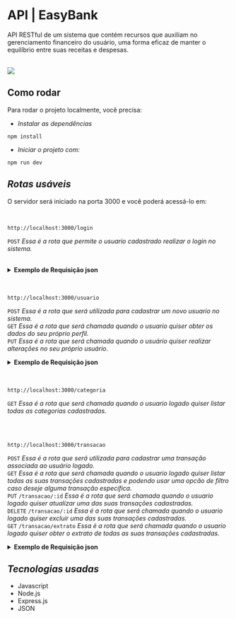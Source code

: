 # API | EasyBank

API RESTful de um sistema que contém recursos que auxiliam no gerenciamento financeiro do usuário, uma forma eficaz de manter o equilíbrio entre suas receitas e despesas.

<br>
<img align=center src="img/img-readme.png">

## Como rodar

Para rodar o projeto localmente, você precisa:

- _Instalar as dependências_

```shell
npm install
```

- _Iniciar o projeto com:_

```shell
npm run dev
```

## _Rotas usáveis_ 

O servidor será iniciado na porta 3000 e você poderá acessá-lo em:

 <br>

 ```shell
 http://localhost:3000/login
```
`POST` _Essa é a rota que permite o usuario cadastrado realizar o login no sistema._<br>
<br>

<details>
<summary><b>Exemplo de Requisição json</b></summary>
<br>
 
```javascript
// POST /login
{
    "email": "jose@email.com",
    "senha": "123456"
}
```
</details>

<br>
<br>

```shell
http://localhost:3000/usuario
```
`POST` _Essa é a rota que será utilizada para cadastrar um novo usuario no sistema._<br>
`GET` _Essa é a rota que será chamada quando o usuario quiser obter os dados do seu próprio perfil._<br>
`PUT` _Essa é a rota que será chamada quando o usuário quiser realizar alterações no seu próprio usuário._<br>
<details>
<summary><b>Exemplo de Requisição json</b></summary>
<br>
 
```javascript
// POST /usuario
{
    "nome": "José",
    "email": "jose@email.com",
    "senha": "123456"
}

// PUT /usuario
{
    "nome": "José de Abreu",
    "email": "jose_abreu@email.com",
    "senha": "j4321"
}
```
</details>

<br>
<br>

```shell
http://localhost:3000/categoria
```
`GET` _Essa é a rota que será chamada quando o usuario logado quiser listar todas as categorias cadastradas._<br>

<br>
<br>

```shell
http://localhost:3000/transacao
```
`POST` _Essa é a rota que será utilizada para cadastrar uma transação associada ao usuário logado._<br>
`GET` _Essa é a rota que será chamada quando o usuario logado quiser listar todas as suas transações cadastradas e podendo usar uma opcão de filtro caso deseje alguma transação específica._<br>
`PUT` `/transacao/:id` _Essa é a rota que será chamada quando o usuario logado quiser atualizar uma das suas transações cadastradas._<br>
`DELETE` `/transacao/:id` _Essa é a rota que será chamada quando o usuario logado quiser excluir uma das suas transações cadastradas._<br>
`GET` `/transacao/extrato` _Essa é a rota que será chamada quando o usuario logado quiser obter o extrato de todas as suas transações cadastradas._
<details>
<summary><b>Exemplo de Requisição json</b></summary>
<br>
 
```javascript
// GET /transacao?filtro[]=roupas&filtro[]=salários
// Sem conteúdo no corpo (body) da requisição

// POST /transacao
{
    "tipo": "entrada",
    "descricao": "Salário",
    "valor": 300000,
    "data": "2022-03-24T15:30:00.000Z",
    "categoria_id": 6
}

// PUT /transacao/2
{
    "descricao": "Sapato amarelo",
    "valor": 15800,
    "data": "2022-03-23 12:35:00",
    "categoria_id": 4,
    "tipo": "saida"
}
```
</details>


## _Tecnologias usadas_
- Javascript
- Node.js
- Express.js
- JSON
